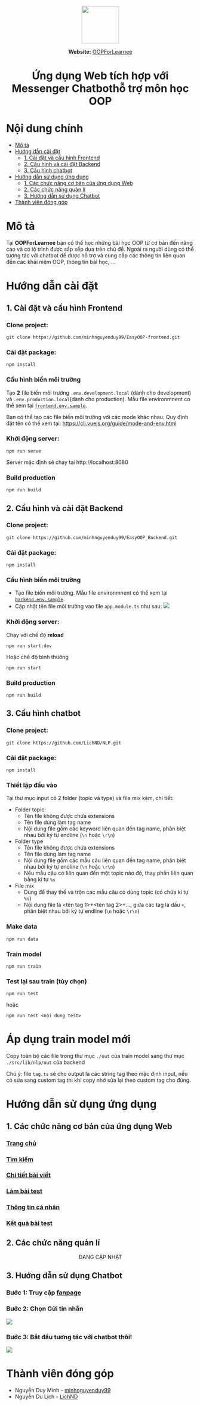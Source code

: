 <p align="center">
	<img src="https://res.cloudinary.com/dml8e1w0z/image/upload/v1625188482/oop-learning-helper/color_tnvl21.png" width="100px" height="auto" />
	<p align="center">
	<strong>Website:</strong>
	<a href="https://oop-learnee.herokuapp.com/">OOPForLearnee</a>
	</p>
</p>
<h1 align="center">Ứng dụng Web tích hợp với Messenger Chatbothỗ trợ môn học OOP
</h1>

# Nội dung chính
- [Mô tả](#description)
- [Hướng dẫn cài đặt](#setup-guide)
  * [1. Cài đặt và cấu hình Frontend](#frontend-setup)
  * [2. Cấu hình và cài đặt Backend](#backend-setup)
  * [3. Cấu hình chatbot](#chatbot-setup)
- [Hướng dẫn sử dụng ứng dụng](#usage-guide)
  * [1. Các chức năng cơ bản của ứng dụng Web](#web-features)
  * [2. Các chức năng quản lí](#web-management-features)
  * [3. Hướng dẫn sử dụng Chatbot](#chatbot-usage-guide)
- [Thành viên đóng góp](#contributors)


# <a name="description">Mô tả</a>

Tại **OOPForLearnee** bạn có thể học những bài học OOP từ cơ bản đến nâng cao và có lộ trình được sắp xếp dựa trên chủ đề. Ngoài ra người dùng có thể tương tác với chatbot để được hỗ trợ và cung cấp các thông tin liên quan đến các khái niệm OOP, thông tin bài học, ...

# <a name="setup-guide">Hướng dẫn cài đặt</a>

## <a name="frontend-setup">1. Cài đặt và cấu hình Frontend</a>

### Clone project:
```
git clone https://github.com/minhnguyenduy99/EasyOOP-frontend.git
```
### Cài đặt package:
```
npm install
```

### Cấu hình biến môi trường
Tạo **2** file biến môi trường ```.env.development.local``` (dành cho development) và ```.env.production.local```(dành cho production). Mẫu file environmnent co thể xem tại [```frontend.env.sample```](https://github.com/minhnguyenduy99/OOPForLearnee/blob/main/environments/frontend.env.sample).

Bạn có thể tạo các file biến môi trường với các mode khác nhau.  Quy định đặt tên có thể xem tại: https://cli.vuejs.org/guide/mode-and-env.html

### Khởi động server:
```
npm run serve
```
Server mặc định sẽ chạy tại http://localhost:8080 

### Build production
```
npm run build
```

## <a name="backend-setup">2. Cấu hình và cài đặt Backend</a>
### Clone project:
```
git clone https://github.com/minhnguyenduy99/EasyOOP_Backend.git
```
### Cài đặt package:
```
npm install
```
### Cấu hình biến môi trường
- Tạo file biến môi trường. Mẫu file environmnent có thể xem tại [```backend.env.sample```](https://github.com/minhnguyenduy99/OOPForLearnee/blob/main/environments/backend.env.sample).
- Cập nhật tên file môi trường vao file ```app.module.ts``` như sau:
![](https://i.im.ge/2021/07/14/2lvCS.png)

### Khởi động server:
Chạy với chế độ **reload**
```
npm run start:dev
```
Hoặc chế độ bình thường
```
npm run start
```

### Build production
```
npm run build
```

## <a name="chatbot-setup">3. Cấu hình chatbot</a>

### Clone project:
```
git clone https://github.com/LichND/NLP.git
```
### Cài đặt package:
```
npm install
```

### Thiết lập đầu vào
Tại thư mục input có 2 folder (topic và type) và file mix kèm, chi tiết:
- Folder topic:
  * Tên file không được chứa extensions
  * Tên file dùng làm tag name
  * Nội dung file gồm các keyword liên quan đến tag name, phân biệt nhau bởi ký tự endline (```\n``` hoặc ```\r\n```)
- Folder type
  * Tên file không được chứa extensions
  * Tên file dùng làm tag name
  * Nội dung file gồm các mẫu câu liên quan đến tag name, phân biệt nhau bởi ký tự endline (```\n``` hoặc ```\r\n```)
  * Nếu mẫu câu có liên quan đến một topic nào đó, thay phần liên quan bằng kí tự ```%s```
- File mix
  * Dùng để thay thế và trộn các mẫu câu có dùng topic (có chứa kí tự ```%s```)
  * Nội dung file là &lt;tên tag 1&gt;+&lt;tên tag 2&gt;+..., giữa các tag là dấu ```+```, phân biệt nhau bởi ký tự endline (```\n``` hoặc ```\r\n```)

### Make data
```
npm run data
```

### Train model
```
npm run train
```

### Test lại sau train (tùy chọn)
```
npm run test
```
hoặc
```
npm run test <nội dung test>
```

# Áp dụng train model mới
Copy toàn bộ các file trong thư mục ```./out``` của train model sang thư mục ```./src/lib/nlp/out``` của backend

Chú ý: file ```tag.ts``` sẽ cho output là các string tag theo mặc định input, nếu có sửa sang custom tag thì khi copy nhớ sửa lại theo custom tag cho đúng.

# <a name="usage-guide">Hướng dẫn sử dụng ứng dụng</a>

## <a name="web-features">1. Các chức năng cơ bản của ứng dụng Web</a>

### [Trang chủ](https://i.im.ge/2021/07/14/2lcAW.png)
### [Tìm kiếm](https://i.im.ge/2021/07/14/2lgp0.png)
### [Chi tiết bài viết](https://i.im.ge/2021/07/14/2lb7r.png)
### [Làm bài test](https://i.im.ge/2021/07/14/2l3Gm.png)
### [Thông tin cá nhân](https://i.im.ge/2021/07/14/2lxbf.png)
### [Kết quả bài test](https://i.im.ge/2021/07/14/2lEi1.png)

## <a name="web-management-features">2. Các chức năng quản lí</a>
<p align="center">ĐANG CẬP NHẬT</p>

## <a name="chatbot-usage-guide">3. Hướng dẫn sử dụng Chatbot</a>

### Bước 1: Truy cập [fanpage](https://www.facebook.com/EasyOOP/)
### Bước 2: Chọn Gửi tin nhắn
![](https://i.im.ge/2021/07/14/2rWJY.png)
### Bước 3: Bắt đầu tương tác với chatbot thôi!
![](https://i.im.ge/2021/07/14/2rffC.png)

# <a name="contributors">Thành viên đóng góp</a>

- Nguyễn Duy Minh - [minhnguyenduy99](https://github.com/minhnguyenduy99)
- Nguyễn Du Lịch - [LichND](https://github.com/LichND)
